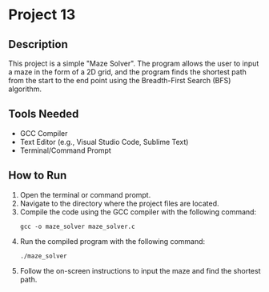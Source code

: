 # Project 13

## Description

This project is a simple "Maze Solver". The program allows the user to input a maze in the form of a 2D grid, and the program finds the shortest path from the start to the end point using the Breadth-First Search (BFS) algorithm.

## Tools Needed

- GCC Compiler
- Text Editor (e.g., Visual Studio Code, Sublime Text)
- Terminal/Command Prompt

## How to Run

1. Open the terminal or command prompt.
2. Navigate to the directory where the project files are located.
3. Compile the code using the GCC compiler with the following command:
   ```
   gcc -o maze_solver maze_solver.c
   ```
4. Run the compiled program with the following command:
   ```
   ./maze_solver
   ```
5. Follow the on-screen instructions to input the maze and find the shortest path.
